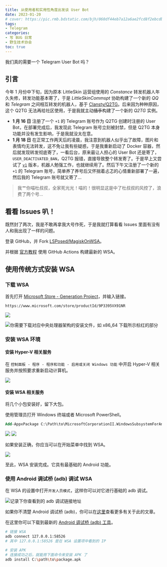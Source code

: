 ```yaml
---
title: 从使用者和实用性角度出发谈 User Bot
date: 2023-01-20
# cover: https://pic.rmb.bdstatic.com/bjh/060df44eb7a12a6ae2fcd8f2ebcdbb3e.png
tags:
- Telegram
categories:
- 写 BUG 日常
- 野生技术协会
toc: true
---
```

我们真的需要一个 Telegram User Bot 吗？
<!--more-->

## 引言

今年 1 月份中下旬，因为原本 LittleSkin 运营组使用的 *Constance* 转发机器人年久失修，转发功能基本寄了，于是 *LittleSkinCommspt* 协助构建了一个新的 *QQ* 和 *Telegram* 之间相互转发的机器人，基于 [Clansty/Q2TG](https://github.com/Clansty/Q2TG)。后来因为种种原因，这个 Q2TG 无法再给社区使用，于是我就主动~~插手~~构建了一个新的 *Q2TG* 实例。

- **1 月 16 日** 注册了一个 `+1` 的 Telegram 账号作为 Q2TG 创建时注册的 User Bot，在部署完成后，我发现此 Telegram 账号立刻被封禁，但是 Q2TG 本身功能并没有发生影响，于是我就没太在意。
- **1 月 18 日** 在正常工作两天后的凌晨，我注意到机器人似乎出了故障，图片和表情均无法转发，这不免让我有些疑惑，于是我重新启动了 Docker 容器，然后就发现转发彻底寄了，一看后台，原来最让人担心的 User Bot 还是寄了，`USER_DEACTIVATED_BAN`，Q2TG 报错，直接导致整个转发寄了。于是早上又尝试了 [`v1`](https://github.com/Clansty/Q2TG/tree/main) 版本，机器人勉强工作，也就继续用了。然后下午又注册了一个新的 `+1` 的 Telegram 账号，简单养了养号后又怀揣着忐忑的心情重新部署了一遍，然后我的 Telegram 账号就又寄了...
>我艹你喵杜叔叔，全家死光光！喵的！很明显这是中了杜叔叔的风控了，浪费了两个号...

## 看看 Issues 叭！

既然封了两次，我是不敢再拿我大号作死，于是我就打算看看 Issues 里面有没有人和我出现了一样的问题。


登录 GitHub，并 Fork [LSPosed/MagiskOnWSA](https://github.com/LSPosed/MagiskOnWSA)。

并根据 [官方教程](https://github.com/LSPosed/MagiskOnWSA#text-guide) 使用 GitHub Actions 构建最新的 WSA。

## 使用传统方式安装 WSA

### 下载 WSA

首先打开 [Microsoft Store - Generation Project](https://store.rg-adguard.net/)，并输入链接。

``` URL
https://www.microsoft.com/store/productId/9P3395VX91NR
```

![](https://pic.rmb.bdstatic.com/bjh/4dbdf37941e34a55547527c34b7d6ecf.png)

![你需要下载对应中央处理器架构的安装文件，如 x86_64 下载所示标红的部分](https://pic.rmb.bdstatic.com/bjh/acf0f836407af725fdb9aaa4033810c3.png)

### 安装 WSA 环境

#### 安装 Hyper-V 相关服务

在 `控制面板 - 程序 - 程序和功能 - 启用或关闭 Windows 功能` 中开启 Hyper-V 相关服务并按照要求重新启动计算机。

![](https://pic.rmb.bdstatic.com/bjh/4d062340eb08a93a83a72241d6c45005.png)

#### 安装 WSA 相关服务

将几个小包安装好，留下大包。

使用管理员打开 Windows 终端或者 Microsoft PowerShell。

```ps PowerShell
Add-AppxPackage C:\Path\to\MicrosoftCorporationII.WindowsSubsystemForAndroid_2203.40000.3.0_neutral_~_8wekyb3d8bbwe.Msixbundle
```

![](https://pic.rmb.bdstatic.com/bjh/be319517eac93279461b1a6e90a52d15.png)
![](https://pic.rmb.bdstatic.com/bjh/478b898201d51c3612ed5c5041ab11c4.png)

如果安装正确，你应当可以在开始菜单中找到 WSA。

![](https://pic.rmb.bdstatic.com/bjh/6b1741f8f6551ae2128ab97c0979880c.png)

至此，WSA 安装完成。它具有最基础的 Android 功能。

### 使用 Android 调试桥 (adb) 调试 WSA

在 WSA 的设置中打开`开发人员模式`，这样你可以对它进行基础的 adb 调试。

![记录下你查看到的 adb 调试链接地址](https://pic.rmb.bdstatic.com/bjh/2ba5bf5fc08a6884e2b9b943a9c220e8.png)

如果你不清楚 Android 调试桥 (adb)，你可以在[这里](https://developer.android.com/studio/command-line/adb)查看更多有关于此的文章。

在这里你可以下载到最新的 [Android 调试桥 (adb) 工具](https://developer.android.com/studio/releases/platform-tools)。

```bash ADB
# 链接 WSA
adb connect 127.0.0.1:58526
# 其中 127.0.0.1:58526 是在 WSA 设置项中看到的 IP

# 安装 APK
# 连接成功之后，就能用下面命令来安装 APK 了
adb install C:\path\to\package.apk
```
